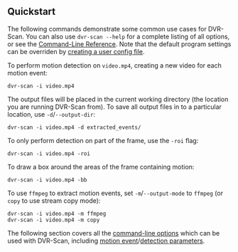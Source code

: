 
## Quickstart

The following commands demonstrate some common use cases for DVR-Scan. You can also use `dvr-scan --help` for a complete listing of all options, or see the [Command-Line Reference](options.md). Note that the default program settings can be overriden by [creating a user config file](config_file.md).

To perform motion detection on `video.mp4`, creating a new video for each motion event:

    dvr-scan -i video.mp4

The output files will be placed in the current working directory (the location you are running DVR-Scan from). To save all output files in to a particular location, use `-d`/`--output-dir`:

    dvr-scan -i video.mp4 -d extracted_events/

To only perform detection on part of the frame, use the `-roi` flag:

    dvr-scan -i video.mp4 -roi

To draw a box around the areas of the frame containing motion:

    dvr-scan -i video.mp4 -bb

To use `ffmpeg` to extract motion events, set `-m`/`--output-mode` to `ffmpeg` (or `copy` to use stream copy mode):

    dvr-scan -i video.mp4 -m ffmpeg
    dvr-scan -i video.mp4 -m copy

The following section covers all the [command-line options](options.md) which can be used with DVR-Scan, including [motion event](options.md#motion-events)/[detection parameters](options.md#detection-parameters).
